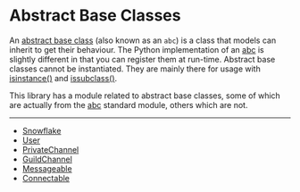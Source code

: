 # Abstract Base Classes [](https://discordpy.readthedocs.io/en/v1.7.3/api.html#abstract-base-classes)
An [abstract base class](https://docs.python.org/3/glossary.html#term-abstract-base-class) (also known as an `abc`) is a class that models can inherit to get their behaviour. The Python implementation of an [abc](https://docs.python.org/3/library/abc.html) is slightly different in that you can register them at run-time. Abstract base classes cannot be instantiated. They are mainly there for usage with [isinstance()](https://docs.python.org/3/library/functions.html#isinstance) and [issubclass()](https://docs.python.org/3/library/functions.html#issubclass).

This library has a module related to abstract base classes, some of which are actually from the [abc](https://docs.python.org/3/library/abc.html) standard module, others which are not.
****
- [Snowflake](discord/Abstract%20Base%20Classes/Snowflake/Snowflake)
- [User](discord/Abstract%20Base%20Classes/User/User)
- [PrivateChannel](discord/Abstract%20Base%20Classes/PrivateChannel/PrivateChannel)
- [GuildChannel](discord/Abstract%20Base%20Classes/GuildChannel/GuildChannel)
- [Messageable](discord/Abstract%20Base%20Classes/Messageable/Messageable)
- [Connectable](Connectable.md)
